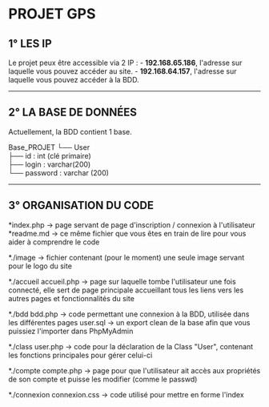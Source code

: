 # PROJET GPS

## 1° LES IP

Le projet peux être accessible via 2 IP : 
    - __192.168.65.186__, l'adresse sur laquelle vous pouvez accéder au site.
    - __192.168.64.157__, l'adresse sur laquelle vous pouvez accéder à la BDD.


-----------------

## 2° LA BASE DE DONNÉES

Actuellement, la BDD contient 1 base.

Base_PROJET	
      └── User  
        ├── id : int (clé primaire)  
        ├── login : varchar(200)  
        └── password : varchar (200)  


-----------------

## 3° ORGANISATION DU CODE

*index.php -> page servant de page d'inscription / connexion à l'utilisateur
*readme.md -> ce même fichier que vous êtes en train de lire pour vous aider à comprendre le code

*./image -> fichier contenant (pour le moment) une seule image servant pour le logo du site


*./accueil 
    accueil.php -> page sur laquelle tombe l'utilisateur une fois connecté, elle sert de page principale accueillant tous les liens
                   vers les autres pages et fonctionnalités du site


*./bdd
    bdd.php -> code permettant une connexion à la BDD, utilisée dans les différentes pages
    user.sql -> un export clean de la base afin que vous puissiez l'importer dans PhpMyAdmin


*./class
    user.php -> code pour la déclaration de la Class "User", contenant les fonctions principales pour gérer celui-ci


*./compte
    compte.php -> page pour que l'utilisateur ait accès aux propriétés de son compte et puisse les modifier (comme le passwd)


*./connexion 
    connexion.css -> code utilisé pour mettre en forme l'index




    